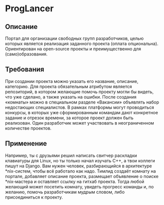 # ProgLancer

## Описание
Портал для организации свободных групп разработчиков, целью которых является реализация заданного проекта (оплата опциональна). Ориентирован на open-source проекты и преимущественно для (само)образования.

## Требования
При создании проекта можно указать его название, описание, категорию. Для проекта обязательным атрибутом является репозиторий, в котором желающие помочь проекту могли бы видеть, что уже сделано, а также указать на ошибки.
После создания «комнаты» можно в специальном разделе «Вакансии» объявлять набор недостающих специалистов.
В рамках платформы могут проводиться конкурсы, в которых уже сформированным командам дают конкретное задание и отрезок времени, за которое проект должен быть реализован.
Один разработчик может участвовать в неограниченном количестве проектов.

## Применение
Например, ты с друзьями решил написать свитчер раскладки клавиатуры для Linux, но ты только начал изучать C++, а твои коллеги пишут на Django. Вам нужен человек, разбирающийся в архитектуре *nix-систем, чтобы всё работало как надо.
Тимлид создаёт комнату на портале, добавляет описание проекта, размещает объявление о поиске *nix-мастера и оставляет ссылку на гитхаб проекта. Тогда любой желающий может посетить комнату, увидеть прогресс команды и, по желанию, помочь разработчикам мудрым словом, либо присоединиться к проекту.
